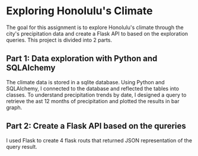 <h1>Exploring Honolulu's Climate</h1>

The goal for this assignment is to explore Honolulu's climate through the city's precipitation data and create a Flask API to based on the exploration queries.  This project is divided into 2 parts.

<h2>Part 1: Data exploration with Python and SQLAlchemy</h2>

The climate data is stored in a sqlite database.  Using Python and SQLAlchemy, I connected to the database and reflected the tables into classes.  To understand precipitation trends by date, I designed a query to retrieve the ast 12 months of precipitation and plotted the results in bar graph.
  


<h2>Part 2:  Create a Flask API based on the qureries</h2>


I used Flask to create 4 flask routs that returned JSON representation of the query result.
